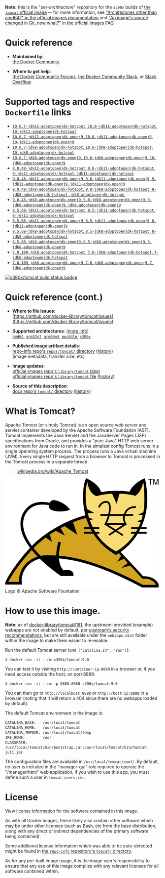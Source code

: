 <!--

********************************************************************************

WARNING:

    DO NOT EDIT "tomcat/README.md"

    IT IS AUTO-GENERATED

    (from the other files in "tomcat/" combined with a set of templates)

********************************************************************************

-->

**Note:** this is the "per-architecture" repository for the `s390x` builds of [the `tomcat` official image](https://hub.docker.com/_/tomcat) -- for more information, see ["Architectures other than amd64?" in the official images documentation](https://github.com/docker-library/official-images#architectures-other-than-amd64) and ["An image's source changed in Git, now what?" in the official images FAQ](https://github.com/docker-library/faq#an-images-source-changed-in-git-now-what).

# Quick reference

-	**Maintained by**:  
	[the Docker Community](https://github.com/docker-library/tomcat)

-	**Where to get help**:  
	[the Docker Community Forums](https://forums.docker.com/), [the Docker Community Slack](https://dockr.ly/slack), or [Stack Overflow](https://stackoverflow.com/search?tab=newest&q=docker)

# Supported tags and respective `Dockerfile` links

-	[`10.0.7-jdk11-adoptopenjdk-hotspot`, `10.0-jdk11-adoptopenjdk-hotspot`, `10-jdk11-adoptopenjdk-hotspot`](https://github.com/docker-library/tomcat/blob/b67f152f3900928e81c855d3259177cd4f48ea70/10.0/jdk11/adoptopenjdk-hotspot/Dockerfile)
-	[`10.0.7-jdk11-adoptopenjdk-openj9`, `10.0-jdk11-adoptopenjdk-openj9`, `10-jdk11-adoptopenjdk-openj9`](https://github.com/docker-library/tomcat/blob/b67f152f3900928e81c855d3259177cd4f48ea70/10.0/jdk11/adoptopenjdk-openj9/Dockerfile)
-	[`10.0.7-jdk8-adoptopenjdk-hotspot`, `10.0-jdk8-adoptopenjdk-hotspot`, `10-jdk8-adoptopenjdk-hotspot`](https://github.com/docker-library/tomcat/blob/b67f152f3900928e81c855d3259177cd4f48ea70/10.0/jdk8/adoptopenjdk-hotspot/Dockerfile)
-	[`10.0.7-jdk8-adoptopenjdk-openj9`, `10.0-jdk8-adoptopenjdk-openj9`, `10-jdk8-adoptopenjdk-openj9`](https://github.com/docker-library/tomcat/blob/b67f152f3900928e81c855d3259177cd4f48ea70/10.0/jdk8/adoptopenjdk-openj9/Dockerfile)
-	[`9.0.48-jdk11-adoptopenjdk-hotspot`, `9.0-jdk11-adoptopenjdk-hotspot`, `9-jdk11-adoptopenjdk-hotspot`, `jdk11-adoptopenjdk-hotspot`](https://github.com/docker-library/tomcat/blob/aeb3fd1a1ac790ac7d0d5205cf164b61963b5b1d/9.0/jdk11/adoptopenjdk-hotspot/Dockerfile)
-	[`9.0.48-jdk11-adoptopenjdk-openj9`, `9.0-jdk11-adoptopenjdk-openj9`, `9-jdk11-adoptopenjdk-openj9`, `jdk11-adoptopenjdk-openj9`](https://github.com/docker-library/tomcat/blob/aeb3fd1a1ac790ac7d0d5205cf164b61963b5b1d/9.0/jdk11/adoptopenjdk-openj9/Dockerfile)
-	[`9.0.48-jdk8-adoptopenjdk-hotspot`, `9.0-jdk8-adoptopenjdk-hotspot`, `9-jdk8-adoptopenjdk-hotspot`, `jdk8-adoptopenjdk-hotspot`](https://github.com/docker-library/tomcat/blob/aeb3fd1a1ac790ac7d0d5205cf164b61963b5b1d/9.0/jdk8/adoptopenjdk-hotspot/Dockerfile)
-	[`9.0.48-jdk8-adoptopenjdk-openj9`, `9.0-jdk8-adoptopenjdk-openj9`, `9-jdk8-adoptopenjdk-openj9`, `jdk8-adoptopenjdk-openj9`](https://github.com/docker-library/tomcat/blob/aeb3fd1a1ac790ac7d0d5205cf164b61963b5b1d/9.0/jdk8/adoptopenjdk-openj9/Dockerfile)
-	[`8.5.68-jdk11-adoptopenjdk-hotspot`, `8.5-jdk11-adoptopenjdk-hotspot`, `8-jdk11-adoptopenjdk-hotspot`](https://github.com/docker-library/tomcat/blob/65c4d25f40ee7cda5a0a4fe1075c625752aed4e0/8.5/jdk11/adoptopenjdk-hotspot/Dockerfile)
-	[`8.5.68-jdk11-adoptopenjdk-openj9`, `8.5-jdk11-adoptopenjdk-openj9`, `8-jdk11-adoptopenjdk-openj9`](https://github.com/docker-library/tomcat/blob/65c4d25f40ee7cda5a0a4fe1075c625752aed4e0/8.5/jdk11/adoptopenjdk-openj9/Dockerfile)
-	[`8.5.68-jdk8-adoptopenjdk-hotspot`, `8.5-jdk8-adoptopenjdk-hotspot`, `8-jdk8-adoptopenjdk-hotspot`](https://github.com/docker-library/tomcat/blob/65c4d25f40ee7cda5a0a4fe1075c625752aed4e0/8.5/jdk8/adoptopenjdk-hotspot/Dockerfile)
-	[`8.5.68-jdk8-adoptopenjdk-openj9`, `8.5-jdk8-adoptopenjdk-openj9`, `8-jdk8-adoptopenjdk-openj9`](https://github.com/docker-library/tomcat/blob/65c4d25f40ee7cda5a0a4fe1075c625752aed4e0/8.5/jdk8/adoptopenjdk-openj9/Dockerfile)
-	[`7.0.109-jdk8-adoptopenjdk-hotspot`, `7.0-jdk8-adoptopenjdk-hotspot`, `7-jdk8-adoptopenjdk-hotspot`](https://github.com/docker-library/tomcat/blob/17d96063cbe59d555cb383c87b20f8ba7084a0b5/7/jdk8/adoptopenjdk-hotspot/Dockerfile)
-	[`7.0.109-jdk8-adoptopenjdk-openj9`, `7.0-jdk8-adoptopenjdk-openj9`, `7-jdk8-adoptopenjdk-openj9`](https://github.com/docker-library/tomcat/blob/17d96063cbe59d555cb383c87b20f8ba7084a0b5/7/jdk8/adoptopenjdk-openj9/Dockerfile)

[![s390x/tomcat build status badge](https://img.shields.io/jenkins/s/https/doi-janky.infosiftr.net/job/multiarch/job/s390x/job/tomcat.svg?label=s390x/tomcat%20%20build%20job)](https://doi-janky.infosiftr.net/job/multiarch/job/s390x/job/tomcat/)

# Quick reference (cont.)

-	**Where to file issues**:  
	[https://github.com/docker-library/tomcat/issues](https://github.com/docker-library/tomcat/issues)

-	**Supported architectures**: ([more info](https://github.com/docker-library/official-images#architectures-other-than-amd64))  
	[`amd64`](https://hub.docker.com/r/amd64/tomcat/), [`arm32v7`](https://hub.docker.com/r/arm32v7/tomcat/), [`arm64v8`](https://hub.docker.com/r/arm64v8/tomcat/), [`ppc64le`](https://hub.docker.com/r/ppc64le/tomcat/), [`s390x`](https://hub.docker.com/r/s390x/tomcat/)

-	**Published image artifact details**:  
	[repo-info repo's `repos/tomcat/` directory](https://github.com/docker-library/repo-info/blob/master/repos/tomcat) ([history](https://github.com/docker-library/repo-info/commits/master/repos/tomcat))  
	(image metadata, transfer size, etc)

-	**Image updates**:  
	[official-images repo's `library/tomcat` label](https://github.com/docker-library/official-images/issues?q=label%3Alibrary%2Ftomcat)  
	[official-images repo's `library/tomcat` file](https://github.com/docker-library/official-images/blob/master/library/tomcat) ([history](https://github.com/docker-library/official-images/commits/master/library/tomcat))

-	**Source of this description**:  
	[docs repo's `tomcat/` directory](https://github.com/docker-library/docs/tree/master/tomcat) ([history](https://github.com/docker-library/docs/commits/master/tomcat))

# What is Tomcat?

Apache Tomcat (or simply Tomcat) is an open source web server and servlet container developed by the Apache Software Foundation (ASF). Tomcat implements the Java Servlet and the JavaServer Pages (JSP) specifications from Oracle, and provides a "pure Java" HTTP web server environment for Java code to run in. In the simplest config Tomcat runs in a single operating system process. The process runs a Java virtual machine (JVM). Every single HTTP request from a browser to Tomcat is processed in the Tomcat process in a separate thread.

> [wikipedia.org/wiki/Apache_Tomcat](https://en.wikipedia.org/wiki/Apache_Tomcat)

![logo](https://raw.githubusercontent.com/docker-library/docs/8e31eb93a02d504d0cfe1da435aa31b377fc627d/tomcat/logo.png)Logo &copy; Apache Software Fountation

# How to use this image.

**Note:** as of [docker-library/tomcat#181](https://github.com/docker-library/tomcat/pull/181), the upstream-provided (example) webapps are *not* enabled by default, per [upstream's security recommendations](https://tomcat.apache.org/tomcat-9.0-doc/security-howto.html#Default_web_applications), but are still available under the `webapps.dist` folder within the image to make them easier to re-enable.

Run the default Tomcat server (`CMD ["catalina.sh", "run"]`):

```console
$ docker run -it --rm s390x/tomcat:9.0
```

You can test it by visiting `http://container-ip:8080` in a browser or, if you need access outside the host, on port 8888:

```console
$ docker run -it --rm -p 8888:8080 s390x/tomcat:9.0
```

You can then go to `http://localhost:8888` or `http://host-ip:8888` in a browser (noting that it will return a 404 since there are no webapps loaded by default).

The default Tomcat environment in the image is:

	CATALINA_BASE:   /usr/local/tomcat
	CATALINA_HOME:   /usr/local/tomcat
	CATALINA_TMPDIR: /usr/local/tomcat/temp
	JRE_HOME:        /usr
	CLASSPATH:       /usr/local/tomcat/bin/bootstrap.jar:/usr/local/tomcat/bin/tomcat-juli.jar

The configuration files are available in `/usr/local/tomcat/conf/`. By default, no user is included in the "manager-gui" role required to operate the "/manager/html" web application. If you wish to use this app, you must define such a user in `tomcat-users.xml`.

# License

View [license information](https://www.apache.org/licenses/LICENSE-2.0) for the software contained in this image.

As with all Docker images, these likely also contain other software which may be under other licenses (such as Bash, etc from the base distribution, along with any direct or indirect dependencies of the primary software being contained).

Some additional license information which was able to be auto-detected might be found in [the `repo-info` repository's `tomcat/` directory](https://github.com/docker-library/repo-info/tree/master/repos/tomcat).

As for any pre-built image usage, it is the image user's responsibility to ensure that any use of this image complies with any relevant licenses for all software contained within.
